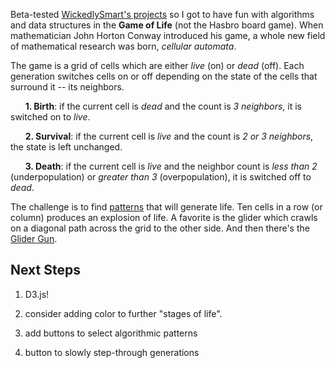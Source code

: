 Beta-tested [WickedlySmart's projects](http://www.wickedlysmart.com/projects/) so I got to have fun with algorithms and data structures in the **Game of Life** (not the Hasbro board game). When mathematician John Horton Conway introduced his game, a whole new field of mathematical research was born, _cellular automata_.

The game is a grid of cells which are either _live_ (on) or _dead_ (off). Each generation switches cells on or off depending on the state of the cells that surround it -- its neighbors.

&nbsp;&nbsp;&nbsp;&nbsp;&nbsp;&nbsp;**1. Birth**: if the current cell is _dead_ and the count is _3 neighbors_, it is switched on to _live_.

&nbsp;&nbsp;&nbsp;&nbsp;&nbsp;&nbsp;**2. Survival**: if the current cell is _live_ and the count is _2 or 3 neighbors_, the state is left unchanged.

&nbsp;&nbsp;&nbsp;&nbsp;&nbsp;&nbsp;**3. Death**: if the current cell is _live_ and the neighbor count is _less than 2_ (underpopulation) or _greater than 3_ (overpopulation), it is switched off to _dead_.

The challenge is to find [patterns](http://www.conwaylife.com/wiki/Conway%27s_Game_of_Life#Patterns) that will generate life. Ten cells in a row (or column) produces an explosion of life. A favorite is the glider which crawls on a diagonal path across the grid to the other side. And then there's the [Glider Gun](http://www.conwaylife.com/wiki/Gun).

## Next Steps

1. D3.js!

2. consider adding color to further "stages of life".

3. add buttons to select algorithmic patterns

4. button to slowly step-through generations
